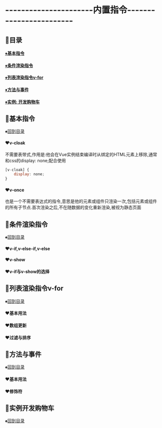 # ----------------------内置指令------------------------
<p id="title"></p>

## :fish_cake:目录
#### <a href="#p1">:diamonds:基本指令</a>
#### <a href="#p2">:diamonds:条件渲染指令</a>
#### <a href="#p3">:diamonds:列表渲染指令v-for</a>
#### <a href="#p4">:diamonds:方法与事件</a>
#### <a href="#p5">:diamonds:实例: 开发购物车</a>
<p id="p1"></p>

## :egg:基本指令
:spades:<a href="#title">回到目录</a><br>
#### :hearts:v-cloak
不需要表带式,作用是:他会在Vue实例结束编译时从绑定的HTML元素上移除,通常和css的display: none;配合使用
```JavaScript
[v-cloak] {
    display: none;
}
```
#### :hearts:v-once
也是一个不需要表达式的指令,意思是他的元素或组件只渲染一次,包括元素或组件的所有子节点.首次渲染之后,不在随数据的变化重新渲染,被视为静态页面
<p id="p2"></p>

## :egg:条件渲染指令
:spades:<a href="#title">回到目录</a><br>
#### :hearts:v-if,v-else-if,v-else
#### :hearts:v-show
#### :hearts:v-if与v-show的选择
<p id="p3"></p>

## :egg:列表渲染指令v-for
:spades:<a href="#title">回到目录</a><br>
#### :hearts:基本用法
#### :hearts:数组更新
#### :hearts:过滤与排序
<p id="p4"></p>

## :egg:方法与事件
:spades:<a href="#title">回到目录</a><br>
#### :hearts:基本用法
#### :hearts:修饰符
<p id="p5"></p>

## :egg:实例开发购物车
:spades:<a href="#title">回到目录</a><br>
